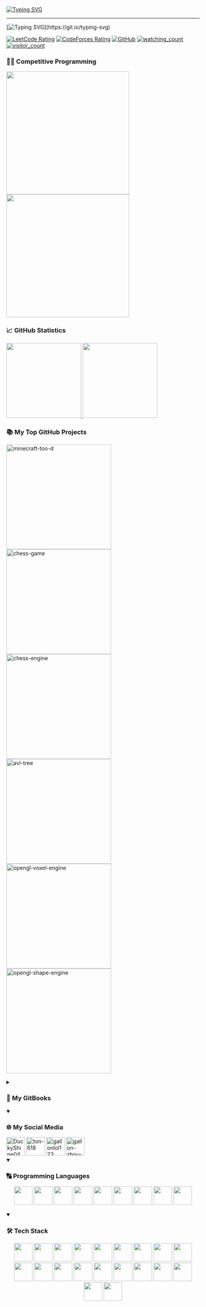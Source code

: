 [![Typing SVG](https://readme-typing-svg.herokuapp.com?font=JetBrains+Mono&color=FFFFFF&size=40&duration=3000&pause=1000&width=720&height=70&lines=%3EDuckyShine004;%3ECompetitive+Programming;%3EPython;%3EC%2FC%2B%2B;%3EJava)](https://git.io/typing-svg)

---

[![Typing SVG](https://readme-typing-svg.demolab.com?font=JetBrains+Mono&size=20&duration=7500&color=FFFFFF&multiline=true&repeat=false&width=1280&height=60&lines=Hello!+I+am+a+second+year+software+engineering+student%2C+currently+studying+at+the+University+of+Auckland.)](https://git.io/typing-svg)

<p align="left">
<a href="https://leetcode.com/DuckyShine04/" target="_blank"><img src="https://cp-logo.vercel.app/leetcode/DuckyShine04?logo=true" alt="LeetCode Rating" /></a>
<a href="https://codeforces.com/profile/ton-618" target="_blank"><img src="https://codeforces-readme-stats.vercel.app/api/badge?username=ton-618?" alt="CodeForces Rating" /></a>
<a href="https://github.com/DuckyShine004" target="_blank"><img alt="GitHub" src="https://img.shields.io/badge/dynamic/json?logo=github&label=GitHub+Followers&labelColor=282c34&color=181717&query=%24.data.totalSubs&url=https%3A%2F%2Fapi.spencerwoo.com%2Fsubstats%2F%3Fsource%3Dgithub%26queryKey%3DDuckyShine004&longCache=true"/></a>
<a href="https://github.com/DuckyShine004" target="_blank"><img src="https://komarev.com/ghpvc/?username=DuckyShine004&color=brightgreen" alt="watching_count" /></a>
<a href="https://github.com/DuckyShine004" target="_blank"><img src="https://visitor-badge.laobi.icu/badge?page_id=DuckyShine004.DuckyShine004" alt="visitor_count" /></a>
</p>

### 🧑‍💻 Competitive Programming

<span>
<a href="https://leetcode.com/DuckyShine04/" target="_blank"><img src="https://leetcard.jacoblin.cool/DuckyShine04?theme=dark&font=JetBrains%20Mono&ext=activity&border_color=404040" height="320" /></a>
<a href="https://codeforces.com/profile/ton-618" target="_blank"><img src="https://codeforces-readme-stats.vercel.app/api/card?username=ton-618&theme=react&force_username=true&title_color=F85D7F&icon_color=F8D866&border_color=404040" height="320" /></a>
</span>

### 📈 GitHub Statistics

<span>
<a href="https://github.com/DuckyShine004">
<img src="https://github-readme-stats.vercel.app/api?username=DuckyShine004&show_icons=true&theme=react&bg_color=1F222E&title_color=F85D7F&icon_color=F8D866&border_color=404040" height="195">
<img src="https://github-readme-stats.vercel.app/api/top-langs/?username=DuckyShine004&layout=compact&theme=react&bg_color=1F222E&title_color=F85D7F&border_color=404040" height="195">
</a>
</span>

### 📚 My Top GitHub Projects

<p align="left">
<a href="https://github.com/DuckyShine004/minecraft-too-d"><img width="273" src="https://denvercoder1-github-readme-stats.vercel.app/api/pin/?username=DuckyShine004&repo=minecraft-too-d&theme=react&bg_color=1F222E&title_color=F85D7F&icon_color=F8D866&border_color=404040" alt="minecraft-too-d"></a>
<a href="https://github.com/DuckyShine004/chess-game"><img width="273" src="https://denvercoder1-github-readme-stats.vercel.app/api/pin/?username=DuckyShine004&repo=chess-game&theme=react&bg_color=1F222E&title_color=F85D7F&icon_color=F8D866&border_color=404040" alt="chess-game"></a>
<a href="https://github.com/DuckyShine004/chess-engine"><img width="273" src="https://denvercoder1-github-readme-stats.vercel.app/api/pin/?username=DuckyShine004&repo=chess-engine&theme=react&bg_color=1F222E&title_color=F85D7F&icon_color=F8D866&border_color=404040" alt="chess-engine"></a>
<a href="https://github.com/DuckyShine004/avl-tree"><img width="273" src="https://denvercoder1-github-readme-stats.vercel.app/api/pin/?username=DuckyShine004&repo=avl-tree&theme=react&bg_color=1F222E&title_color=F85D7F&icon_color=F8D866&border_color=404040" alt="avl-tree"></a>
<a href="https://github.com/DuckyShine004/opengl-voxel-engine"><img width="273" src="https://denvercoder1-github-readme-stats.vercel.app/api/pin/?username=DuckyShine004&repo=opengl-voxel-engine&theme=react&bg_color=1F222E&title_color=F85D7F&icon_color=F8D866&border_color=404040" alt="opengl-voxel-engine"></a>
<a href="https://github.com/DuckyShine004/opengl-shape-engine"><img width="273" src="https://denvercoder1-github-readme-stats.vercel.app/api/pin/?username=DuckyShine004&repo=opengl-shape-engine&theme=react&bg_color=1F222E&title_color=F85D7F&icon_color=F8D866&border_color=404040" alt="opengl-shape-engine"></a>
</p>

<details close>
<summary><h3> 📖 My GitBooks</h3></summary>

- [OpenGL C++ Notes](https://app.gitbook.com/o/XEIMsXq347BvdJO73OPI/s/5BTO7oc6fRlD2LwMazdQ/)

</details>
<details open>
<summary><h3> 🌐 My Social Media</h3></summary>
<a href="https://leetcode.com/DuckyShine04/" target="_blank"><img src="https://img.icons8.com/external-tal-revivo-color-tal-revivo/96/000000/external-level-up-your-coding-skills-and-quickly-land-a-job-logo-color-tal-revivo.png" alt="DuckyShine04" height="48" width="48" /></a>
<a href="https://codeforces.com/profile/ton-618" target="_blank"><img src="https://img.icons8.com/external-tal-revivo-color-tal-revivo/96/000000/external-codeforces-programming-competitions-and-contests-programming-community-logo-color-tal-revivo.png" alt="ton-618" height="48" width="48" /></a>
<a href="https://www.hackerrank.com/profile/gallonlol123" target="_blank"><img src="https://upload.wikimedia.org/wikipedia/commons/4/40/HackerRank_Icon-1000px.png" alt="gallonlol123" height="48" width="48" /></a>
<a href="https://www.linkedin.com/in/gallon-zhou-a3739b278/" target="_blank"><img src="https://img.icons8.com/fluency/48/000000/linkedin.png" alt="gallon-zhou-a3739b278" height="48" width="48" /></a>
</details>

<details open>
<summary><h3> 🔠 Programming Languages</h3></summary>
<p align="center">
<a><img src="https://cdn.jsdelivr.net/gh/devicons/devicon/icons/python/python-original.svg" width="48" height="48" /></a>
<a><img src="https://cdn.jsdelivr.net/gh/devicons/devicon/icons/javascript/javascript-original.svg" width="48" height="48" /></a>
<a><img src="https://cdn.jsdelivr.net/gh/devicons/devicon/icons/css3/css3-original.svg" width="48" height="48" /></a>
<a><img src="https://cdn.jsdelivr.net/gh/devicons/devicon/icons/html5/html5-original.svg" width="48" height="48" /></a>
<a><img src="https://cdn.jsdelivr.net/gh/devicons/devicon/icons/lua/lua-original.svg" width="48" height="48" /></a>
<a><img src="https://cdn.jsdelivr.net/gh/devicons/devicon/icons/c/c-original.svg" width="48" height="48" /></a>
<a><img src="https://cdn.jsdelivr.net/gh/devicons/devicon/icons/cplusplus/cplusplus-original.svg" width="48" height="48" /></a>
<a><img src="https://cdn.jsdelivr.net/gh/devicons/devicon/icons/csharp/csharp-original.svg" width="48" height="48" /></a>
<a><img src="https://cdn.jsdelivr.net/gh/devicons/devicon/icons/java/java-original.svg" width="48" height="48" /></a>
</p>
</details>

<details open>
<summary><h3> 🛠️ Tech Stack</h3></summary>
<p align="center">
<a><img src="https://cdn.jsdelivr.net/gh/devicons/devicon/icons/linux/linux-original.svg" width="48" height="48" /></a>
<a><img src="https://cdn.jsdelivr.net/gh/devicons/devicon/icons/intellij/intellij-original.svg" width="48" height="48" /></a>
<a><img src="https://cdn.jsdelivr.net/gh/devicons/devicon/icons/cmake/cmake-original.svg" width="48" height="48" /></a>
<a><img src="https://cdn.jsdelivr.net/gh/devicons/devicon/icons/github/github-original.svg" width="48" height="48" /></a>
<a><img src="https://cdn.jsdelivr.net/gh/devicons/devicon/icons/git/git-original.svg" width="48" height="48" /></a>
<a><img src="https://cdn.jsdelivr.net/gh/devicons/devicon/icons/pandas/pandas-original.svg" width="48" height="48" /></a>
<a><img src="https://cdn.jsdelivr.net/gh/devicons/devicon/icons/numpy/numpy-original.svg" width="48" height="48" /></a>
<a><img src="https://cdn.jsdelivr.net/gh/devicons/devicon/icons/blender/blender-original.svg" width="48" height="48" /></a>
<a><img src="https://cdn.jsdelivr.net/gh/devicons/devicon/icons/unity/unity-original.svg" width="48" height="48" /></a>
<a><img src="https://cdn.jsdelivr.net/gh/devicons/devicon/icons/react/react-original.svg" width="48" height="48" /></a>
<a><img src="https://cdn.jsdelivr.net/gh/devicons/devicon/icons/nodejs/nodejs-original.svg" width="48" height="48" /></a>
<a><img src="https://cdn.jsdelivr.net/gh/devicons/devicon/icons/npm/npm-original-wordmark.svg" width="48" height="48" /></a>
<a><img src="https://cdn.jsdelivr.net/gh/devicons/devicon/icons/docker/docker-original.svg" width="48", height="48" /></a>
<a><img src="https://cdn.jsdelivr.net/gh/devicons/devicon/icons/mongodb/mongodb-original.svg" width="48", height="48" /></a>
<a><img src="https://cdn.jsdelivr.net/gh/devicons/devicon/icons/threejs/threejs-original.svg" width="48" height="48" /></a>
<a><img src="https://cdn.jsdelivr.net/gh/devicons/devicon/icons/opengl/opengl-original.svg" width="48" height="48" /></a>
<a><img src="https://cdn.jsdelivr.net/gh/devicons/devicon/icons/spring/spring-original.svg" width="48" height="48" /></a>
<a><img src="https://cdn.jsdelivr.net/gh/devicons/devicon/icons/vim/vim-original.svg" width="48" height="48" /></a>
<a><img src="https://cdn.jsdelivr.net/gh/devicons/devicon/icons/matlab/matlab-original.svg" width="48" height="48" /></a>
<a><img src="https://cdn.jsdelivr.net/gh/devicons/devicon/icons/r/r-original.svg" width="48" height="48" /></a>
</p>
</details>
